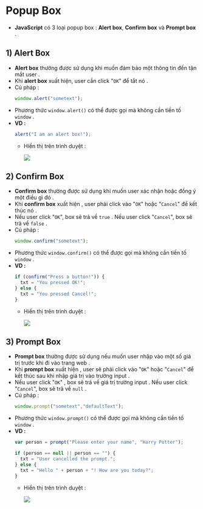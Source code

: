 # Popup Box
- **JavaScript** có 3 loại popup box : **Alert box**, **Confirm box** và **Prompt box** .
## **1) Alert Box**
- **Alert box** thường được sử dụng khi muốn đảm bảo một thông tin đến tận mắt user .
- Khi **alert box** xuất hiện, user cần click "`OK`" để tắt nó .
- Cú pháp :
    ```js
    window.alert("sometext");
    ```
- Phương thức `window.alert()` có thể được gọi mà không cần tiền tố `window` .
- **VD :**
    ```js
    alert("I am an alert box!");
    ```
    - Hiển thị trên trình duyệt :

        <img src=https://i.imgur.com/9sSu9Pl.png>
## **2) Confirm Box**
- **Confirm box** thường được sử dụng khi muốn user xác nhận hoặc đồng ý một điều gì đó .
- Khi **confirm box** xuất hiện , user phải click vào "`OK`" hoặc "`Cancel`" để kết thúc nó .
- Nếu user click "`OK`", box sẽ trả về `true` . Nếu user click "`Cancel`", box sẽ trả về `false` .
- Cú pháp :
    ```js
    window.confirm("sometext");
    ```
- Phương thức `window.confirm()` có thể được gọi mà không cần tiền tố `window` .
- **VD :**
    ```js
    if (confirm("Press a button!")) {
      txt = "You pressed OK!";
    } else {
      txt = "You pressed Cancel!";
    }
    ```
    - Hiển thị trên trình duyệt :

        <img src=https://i.imgur.com/bdq7nXq.png>

## **3) Prompt Box**
- **Prompt box** thường được sử dụng nếu muốn user nhập vào một số giá trị trước khi đi vào trang web .
- Khi **prompt box** xuất hiện , user sẽ phải click vào "`OK`" hoặc "`Cancel`" để kết thúc sau khi nhập giá trị vào trường input .
- Nếu user click "`OK`" , box sẽ trả về giá trị trường input . Nếu user click "`Cancel`", box sẽ trả về `null` .
- Cú pháp :
    ```js
    window.prompt("sometext","defaultText");
    ```
- Phương thức `window.prompt()` có thể được gọi mà không cần tiền tố `window` .
- **VD :**
    ```js
    var person = prompt("Please enter your name", "Harry Potter");

    if (person == null || person == "") {
      txt = "User cancelled the prompt.";
    } else {
      txt = "Hello " + person + "! How are you today?";
    }
    ```
    - Hiển thị trên trình duyệt :

        <img src=https://i.imgur.com/arRkMJ2.png>